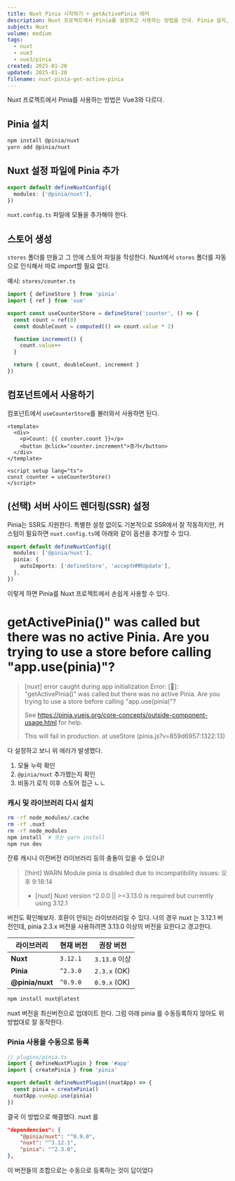 ```yaml
---
title: Nuxt Pinia 시작하기 + getActivePinia 에러
description: Nuxt 프로젝트에서 Pinia를 설정하고 사용하는 방법을 안내. Pinia 설치, Nuxt 설정 파일에 추가하는 방법, 스토어 생성을 포함하여 컴포넌트에서의 사용 예시. 서버 사이드 렌더링(SSR) 설정 및 일반적인 오류 해결 방법.
subject: Nuxt
volume: medium
tags:
  - nuxt
  - vue3
  - vue3/pinia
created: 2025-01-20
updated: 2025-01-20
filename: nuxt-pinia-get-active-pinia
---
```


Nuxt 프로젝트에서 Pinia를 사용하는 방법은 Vue3와 다르다. 
## Pinia 설치

```bash
npm install @pinia/nuxt
yarn add @pinia/nuxt
```

## Nuxt 설정 파일에 Pinia 추가

```ts
export default defineNuxtConfig({
  modules: ['@pinia/nuxt'],
})
```
`nuxt.config.ts` 파일에 모듈을 추가해야 한다.

## 스토어 생성

`stores` 폴더를 만들고 그 안에 스토어 파일을 작성한다. Nuxt에서 `stores` 폴더를 자동으로 인식해서 따로 import할 필요 없다.

예시: `stores/counter.ts`

```ts
import { defineStore } from 'pinia'
import { ref } from 'vue'

export const useCounterStore = defineStore('counter', () => {
  const count = ref(0)
  const doubleCount = computed(() => count.value * 2)

  function increment() {
    count.value++
  }

  return { count, doubleCount, increment }
})
```

## 컴포넌트에서 사용하기

컴포넌트에서 `useCounterStore`를 불러와서 사용하면 된다.

```vue
<template>
  <div>
    <p>Count: {{ counter.count }}</p>
    <button @click="counter.increment">증가</button>
  </div>
</template>

<script setup lang="ts">
const counter = useCounterStore()
</script>
```

## (선택) 서버 사이드 렌더링(SSR) 설정

Pinia는 SSR도 지원한다. 특별한 설정 없이도 기본적으로 SSR에서 잘 작동하지만, 커스텀이 필요하면 `nuxt.config.ts`에 아래와 같이 옵션을 추가할 수 있다.

```ts
export default defineNuxtConfig({
  modules: ['@pinia/nuxt'],
  pinia: {
    autoImports: ['defineStore', 'acceptHMRUpdate'],
  },
})
```

이렇게 하면 Pinia를 Nuxt 프로젝트에서 손쉽게 사용할 수 있다.

# getActivePinia()" was called but there was no active Pinia. Are you trying to use a store before calling "app.use(pinia)"?

> \[nuxt\] error caught during app initialization Error: [🍍]: "getActivePinia()" was called but there was no active Pinia. Are you trying to use a store before calling "app.use(pinia)"?
>
> See https://pinia.vuejs.org/core-concepts/outside-component-usage.html for help.
>
> This will fail in production.
>             at useStore (pinia.js?v=859d6957:1322:13) 

다 설정하고 보니 위 에러가 발생했다.

1. 모듈 누락 확인
2. `@pinia/nuxt` 추가했는지 확인
3. 비동기 로직 이후 스토어 접근 ㄴㄴ

### 캐시 및 라이브러리 다시 설치

```sh
rm -rf node_modules/.cache
rm -rf .nuxt
rm -rf node_modules
npm install  # 또는 yarn install
npm run dev
```

잔류 캐시나 이전버전 라이브러리 등의 충돌이 있을 수 있으니!

> [!hint] 
> WARN  Module pinia is disabled due to incompatibility issues:                      오후 9:18:14  
 >- [nuxt] Nuxt version ^2.0.0 || >=3.13.0 is required but currently using 3.12.1 

버전도 확인해보자. 호환이 안되는 라이브러리일 수 있다. 나의 경우 nuxt 는 3.12.1 버전인데, pinia 2.3.x 버전을 사용하려면 3.13.0 이상의 버전을 요한다고 경고한다.

|**라이브러리**|**현재 버전**|**권장 버전**|
|---|---|---|
|**Nuxt**|`3.12.1`|`3.13.0` 이상|
|**Pinia**|`^2.3.0`|`2.3.x` (OK)|
|**@pinia/nuxt**|`^0.9.0`|`0.9.x` (OK)|

```sh
npm install nuxt@latest
```

nuxt 버전을 최신버전으로 업데이트 한다. 그럼 아래 pinia 를 수동등록하지 않아도 위 방법대로 잘 동작한다.
### Pinia 사용을 수동으로 등록

```ts
// plugins/pinia.ts
import { defineNuxtPlugin } from '#app'
import { createPinia } from 'pinia'

export default defineNuxtPlugin((nuxtApp) => {
  const pinia = createPinia()
  nuxtApp.vueApp.use(pinia)
})
```

결국 이 방법으로 해결했다. nuxt 를 

```json
"dependencies": {
	"@pinia/nuxt": "^0.9.0",
	"nuxt": "^3.12.1",
	"pinia": "^2.3.0",
},
```

이 버전들의 조합으로는 수동으로 등록하는 것이 답이었다
